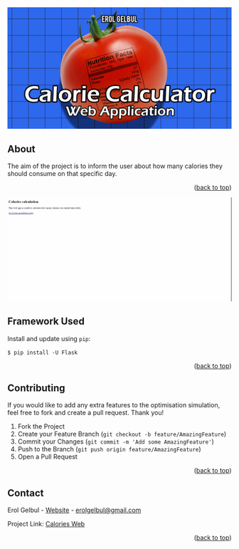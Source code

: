 <div id="top"></div>

<div style="text-align:center"><img src="images/cover2.jpg" /></div>

<!-- ABOUT THE PROJECT -->
## About

The aim of the project is to inform the user about how many calories they should consume on that specific day.


<p align="right">(<a href="#top">back to top</a>)</p>


<div style="text-align:center"><img src="images/preview.gif" /></div>

<!-- TECH -->
## Framework Used

Install and update using `pip`:

    $ pip install -U Flask


<p align="right">(<a href="#top">back to top</a>)</p>


<!-- CONTRIBUTING -->
## Contributing

If you would like to add any extra features to the optimisation simulation, feel free to fork and create a pull request. Thank you!

1. Fork the Project
2. Create your Feature Branch (`git checkout -b feature/AmazingFeature`)
3. Commit your Changes (`git commit -m 'Add some AmazingFeature'`)
4. Push to the Branch (`git push origin feature/AmazingFeature`)
5. Open a Pull Request

<p align="right">(<a href="#top">back to top</a>)</p>


<!-- CONTACT -->
## Contact

Erol Gelbul - [Website](http://www.erolgelbul.com) - erolgelbul@gmail.com

Project Link: [Calories Web](https://github.com/ErolGelbul/calories-web)

<p align="right">(<a href="#top">back to top</a>)</p>
